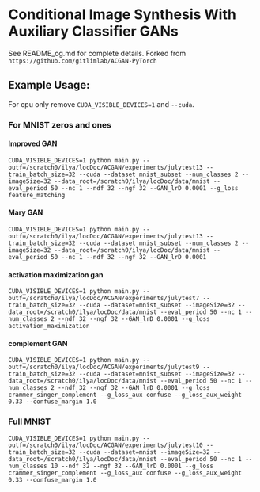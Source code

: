 # Conditional Image Synthesis With Auxiliary Classifier GANs

See README_og.md for complete details. Forked from `https://github.com/gitlimlab/ACGAN-PyTorch`

## Example Usage:

For cpu only remove `CUDA_VISIBLE_DEVICES=1` and `--cuda`.

### For MNIST zeros and ones

#### Improved GAN

```
CUDA_VISIBLE_DEVICES=1 python main.py --outf=/scratch0/ilya/locDoc/ACGAN/experiments/julytest13 --train_batch_size=32 --cuda --dataset mnist_subset --num_classes 2 --imageSize=32 --data_root=/scratch0/ilya/locDoc/data/mnist --eval_period 50 --nc 1 --ndf 32 --ngf 32 --GAN_lrD 0.0001 --g_loss feature_matching
```

#### Mary GAN

```
CUDA_VISIBLE_DEVICES=1 python main.py --outf=/scratch0/ilya/locDoc/ACGAN/experiments/julytest13 --train_batch_size=32 --cuda --dataset mnist_subset --num_classes 2 --imageSize=32 --data_root=/scratch0/ilya/locDoc/data/mnist --eval_period 50 --nc 1 --ndf 32 --ngf 32 --GAN_lrD 0.0001
```

#### activation maximization gan

```
CUDA_VISIBLE_DEVICES=1 python main.py --outf=/scratch0/ilya/locDoc/ACGAN/experiments/julytest7 --train_batch_size=32 --cuda --dataset=mnist_subset --imageSize=32 --data_root=/scratch0/ilya/locDoc/data/mnist --eval_period 50 --nc 1 --num_classes 2 --ndf 32 --ngf 32 --GAN_lrD 0.0001 --g_loss activation_maximization
```

#### complement GAN

```
CUDA_VISIBLE_DEVICES=1 python main.py --outf=/scratch0/ilya/locDoc/ACGAN/experiments/julytest9 --train_batch_size=32 --cuda --dataset=mnist_subset --imageSize=32 --data_root=/scratch0/ilya/locDoc/data/mnist --eval_period 50 --nc 1 --num_classes 2 --ndf 32 --ngf 32 --GAN_lrD 0.0001 --g_loss crammer_singer_complement --g_loss_aux confuse --g_loss_aux_weight 0.33 --confuse_margin 1.0
```


### Full MNIST

```
CUDA_VISIBLE_DEVICES=1 python main.py --outf=/scratch0/ilya/locDoc/ACGAN/experiments/julytest10 --train_batch_size=32 --cuda --dataset=mnist --imageSize=32 --data_root=/scratch0/ilya/locDoc/data/mnist --eval_period 50 --nc 1 --num_classes 10 --ndf 32 --ngf 32 --GAN_lrD 0.0001 --g_loss crammer_singer_complement --g_loss_aux confuse --g_loss_aux_weight 0.33 --confuse_margin 1.0
```


